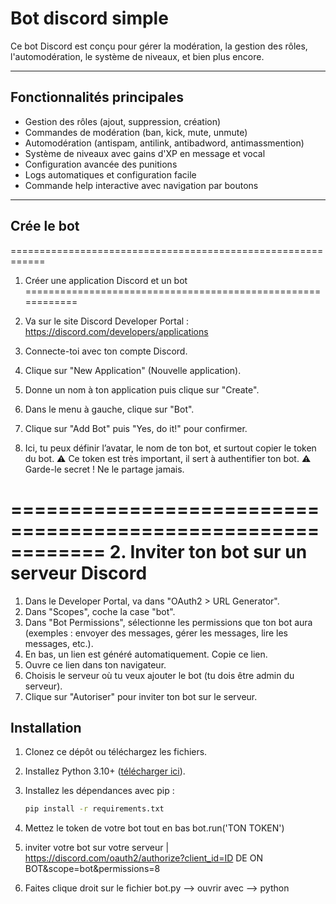 # Bot discord simple

Ce bot Discord est conçu pour gérer la modération, la gestion des rôles, l'automodération, le système de niveaux, et bien plus encore.

---

## Fonctionnalités principales

- Gestion des rôles (ajout, suppression, création)
- Commandes de modération (ban, kick, mute, unmute)
- Automodération (antispam, antilink, antibadword, antimassmention)
- Système de niveaux avec gains d'XP en message et vocal
- Configuration avancée des punitions
- Logs automatiques et configuration facile
- Commande help interactive avec navigation par boutons

---

## Crée le bot

============================================================
1. Créer une application Discord et un bot
============================================================

1. Va sur le site Discord Developer Portal : https://discord.com/developers/applications
2. Connecte-toi avec ton compte Discord.
3. Clique sur "New Application" (Nouvelle application).
4. Donne un nom à ton application puis clique sur "Create".
5. Dans le menu à gauche, clique sur "Bot".
6. Clique sur "Add Bot" puis "Yes, do it!" pour confirmer.
7. Ici, tu peux définir l’avatar, le nom de ton bot, et surtout copier le token du bot.
   ⚠️ Ce token est très important, il sert à authentifier ton bot.
   ⚠️ Garde-le secret ! Ne le partage jamais.

============================================================
2. Inviter ton bot sur un serveur Discord
============================================================

1. Dans le Developer Portal, va dans "OAuth2 > URL Generator".
2. Dans "Scopes", coche la case "bot".
3. Dans "Bot Permissions", sélectionne les permissions que ton bot aura 
   (exemples : envoyer des messages, gérer les messages, lire les messages, etc.).
4. En bas, un lien est généré automatiquement. Copie ce lien.
5. Ouvre ce lien dans ton navigateur.
6. Choisis le serveur où tu veux ajouter le bot (tu dois être admin du serveur).
7. Clique sur "Autoriser" pour inviter ton bot sur le serveur.

## Installation

1. Clonez ce dépôt ou téléchargez les fichiers.

2. Installez Python 3.10+ ([télécharger ici](https://www.python.org/downloads/)).

3. Installez les dépendances avec pip :

   ```bash
   pip install -r requirements.txt

4. Mettez le token de votre bot tout en bas bot.run('TON TOKEN')

5. inviter votre bot sur votre serveur | https://discord.com/oauth2/authorize?client_id=ID DE ON BOT&scope=bot&permissions=8

6. Faites clique droit sur le fichier bot.py --> ouvrir avec --> python
